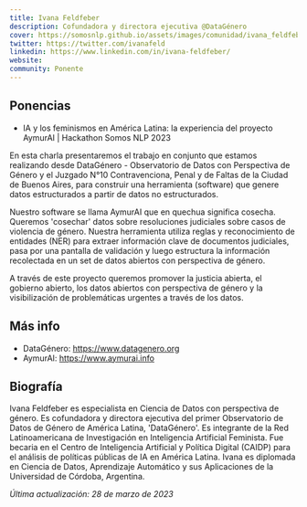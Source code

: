 ```yaml
---
title: Ivana Feldfeber
description: Cofundadora y directora ejecutiva @DataGénero
cover: https://somosnlp.github.io/assets/images/comunidad/ivana_feldfeber.jpg
twitter: https://twitter.com/ivanafeld
linkedin: https://www.linkedin.com/in/ivana-feldfeber/
website: 
community: Ponente
---
```


## Ponencias

- IA y los feminismos en América Latina: la experiencia del proyecto AymurAI | Hackathon Somos NLP 2023

<EventSummary
    description=""
    poster="https://somosnlp.github.io/assets/images/eventos/230328_aymurai.jpg"
    video="https://www.youtube.com/embed/JwputbLp8AI"
    name="Ivana Feldfeber"
    website=""
    twitter="https://twitter.com/ivanafeld"
    linkedin="https://www.linkedin.com/in/ivana-feldfeber/"
    github=""
    bio="Ivana Feldfeber es especialista en Ciencia de Datos con perspectiva de género. Es cofundadora y directora ejecutiva del primer Observatorio de Datos de Género de América Latina, 'DataGénero'. Es integrante de la Red Latinoamericana de Investigación en Inteligencia Artificial Feminista. Fue becaria en el Centro de Inteligencia Artificial y Política Digital (CAIDP) para el análisis de políticas públicas de IA en América Latina. Ivana es diplomada en Ciencia de Datos, Aprendizaje Automático y sus Aplicaciones de la Universidad de Córdoba, Argentina."
    hide_personal_info=True
/>

En esta charla presentaremos el trabajo en conjunto que estamos realizando desde DataGénero - Observatorio de Datos con Perspectiva de Género y el Juzgado N°10 Contravenciona, Penal y de Faltas de la Ciudad de Buenos Aires, para construir una herramienta (software) que genere datos estructurados a partir de datos no estructurados.

Nuestro software se llama AymurAI que en quechua significa cosecha. Queremos 'cosechar' datos sobre resoluciones judiciales sobre casos de violencia de género. Nuestra herramienta utiliza reglas y reconocimiento de entidades (NER) para extraer información clave de documentos judiciales, pasa por una pantalla de validación y luego estructura la información recolectada en un set de datos abiertos con perspectiva de género.

A través de este proyecto queremos promover la justicia abierta, el gobierno abierto, los datos abiertos con perspectiva de género y la visibilización de problemáticas urgentes a través de los datos.

## Más info

- DataGénero: https://www.datagenero.org
- AymurAI: https://www.aymurai.info


## Biografía

Ivana Feldfeber es especialista en Ciencia de Datos con perspectiva de género. Es cofundadora y directora ejecutiva del primer Observatorio de Datos de Género de América Latina, 'DataGénero'. Es integrante de la Red Latinoamericana de Investigación en Inteligencia Artificial Feminista. Fue becaria en el Centro de Inteligencia Artificial y Política Digital (CAIDP) para el análisis de políticas públicas de IA en América Latina. Ivana es diplomada en Ciencia de Datos, Aprendizaje Automático y sus Aplicaciones de la Universidad de Córdoba, Argentina.

*Última actualización: 28 de marzo de 2023*
